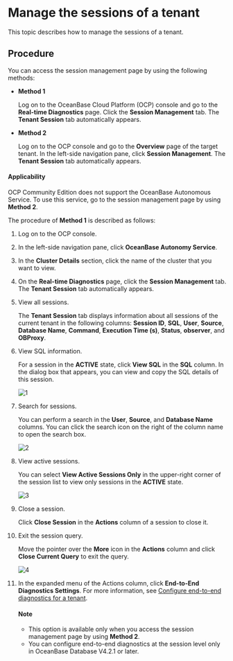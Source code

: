 # Manage the sessions of a tenant

This topic describes how to manage the sessions of a tenant.

## Procedure

You can access the session management page by using the following methods:

* **Method 1**

   Log on to the OceanBase Cloud Platform (OCP) console and go to the **Real-time Diagnostics** page. Click the **Session Management** tab. The **Tenant Session** tab automatically appears.

* **Method 2**

   Log on to the OCP console and go to the **Overview** page of the target tenant. In the left-side navigation pane, click **Session Management**. The **Tenant Session** tab automatically appears.

<main id="notice" type='notice'>
   <h4>Applicability</h4>
   <p>OCP Community Edition does not support the OceanBase Autonomous Service. To use this service, go to the session management page by using <b>Method 2</b>. </p>
</main>

The procedure of **Method 1** is described as follows:

1. Log on to the OCP console.

2. In the left-side navigation pane, click **OceanBase Autonomy Service**.

3. In the **Cluster Details** section, click the name of the cluster that you want to view.

4. On the **Real-time Diagnostics** page, click the **Session Management** tab. The **Tenant Session** tab automatically appears.

5. View all sessions.

   The **Tenant Session** tab displays information about all sessions of the current tenant in the following columns: **Session ID**, **SQL**, **User**, **Source**, **Database Name**, **Command**, **Execution Time (s)**, **Status**, **observer**, and **OBProxy**.

6. View SQL information.

   For a session in the **ACTIVE** state, click **View SQL** in the **SQL** column. In the dialog box that appears, you can view and copy the SQL details of this session.

   ![1](https://obbusiness-private.oss-cn-shanghai.aliyuncs.com/doc/img/ocp/420/%E7%A7%9F%E6%88%B7sql-1.png)

7. Search for sessions.

   You can perform a search in the **User**, **Source**, and **Database Name** columns. You can click the search icon on the right of the column name to open the search box.

   ![2](https://help-static-aliyun-doc.aliyuncs.com/assets/img/en-US/4825306461/p254789.png)

8. View active sessions.

   You can select **View Active Sessions Only** in the upper-right corner of the session list to view only sessions in the **ACTIVE** state.

   ![3](https://obbusiness-private.oss-cn-shanghai.aliyuncs.com/doc/img/ocp/420/%E6%9F%A5%E7%9C%8B%E6%B4%BB%E8%B7%83%E4%BC%9A%E8%AF%9D-1.png)

9. Close a session.

   Click **Close Session** in the **Actions** column of a session to close it.

10. Exit the session query.

    Move the pointer over the **More** icon in the **Actions** column and click **Close Current Query** to exit the query.

      ![4](https://obbusiness-private.oss-cn-shanghai.aliyuncs.com/doc/img/ocp/420/%E5%85%B3%E9%97%AD%E5%BD%93%E5%89%8D%E6%9F%A5%E8%AF%A2-1.png)

11. In the expanded menu of the Actions column, click **End-to-End Diagnostics Settings**. For more information, see [Configure end-to-end diagnostics for a tenant](../../700.tenant-functions/600.manage-a-tenant/600.full-link-diagnostic-configuration-of-tenant.md).

    <main id="notice" type='explain'>
      <h4>Note</h4>
      <p><ul><li>This option is available only when you access the session management page by using <b>Method 2</b>. </li><li>You can configure end-to-end diagnostics at the session level only in OceanBase Database V4.2.1 or later. </li></ul></p>
    </main>
